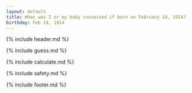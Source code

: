 ```yaml
---
layout: default
title: When was I or my baby conceived if born on February 14, 1914?
birthday: Feb 14, 1914
---
```


{% include header.md %}

{% include guess.md %}

{% include calculate.md %}

{% include safety.md %}

{% include footer.md %}



